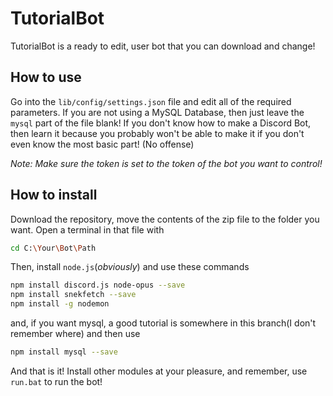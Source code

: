 # TutorialBot
TutorialBot is a ready to edit, user bot that you can download and change!

## How to use
Go into the `lib/config/settings.json` file and edit all of the required parameters. If you are not using a MySQL Database, then just leave the `mysql` part of the file blank! If you don't know how to make a Discord Bot, then learn it because you probably won't be able to make it if you don't even know the most basic part! (No offense)

_Note: Make sure the token is set to the token of the bot you want to control!_

## How to install
Download the repository, move the contents of the zip file to the folder you want. Open a terminal in that file with
```sh
cd C:\Your\Bot\Path
```
Then, install `node.js`(_obviously_) and use these commands
```sh
npm install discord.js node-opus --save
npm install snekfetch --save
npm install -g nodemon
```
and, if you want mysql, a good tutorial is somewhere in this branch(I don't remember where) and then use
```sh
npm install mysql --save
```

And that is it! Install other modules at your pleasure, and remember, use `run.bat` to run the bot!

